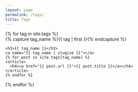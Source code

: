 ```yaml
---
layout: page
permalink: /tags/
title: Tags
---
```


<div>
{% for tag in site.tags %}
  <div>
    {% capture tag_name %}{{ tag | first }}{% endcapture %}
    <div id="#{{ tag_name | slugize }}"></div>

    <h3>{{ tag_name }}</h3>
    <a name="{{ tag_name | slugize }}"></a>
    {% for post in site.tags[tag_name] %}
    <article>
      <h4><a href="{{ post.url }}">{{ post.title }}</a></h4>
    </article>
    {% endfor %}
  </div>
{% endfor %}
</div>